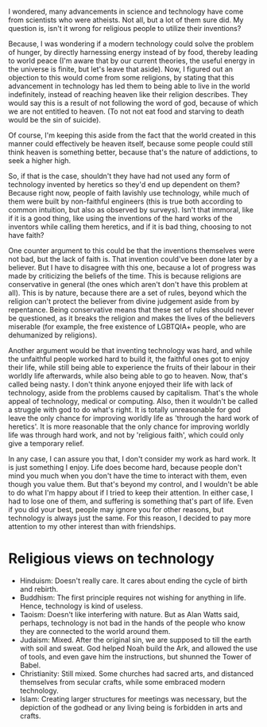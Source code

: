 I wondered, many advancements in science and technology have come from scientists who were atheists. Not all, but a lot of them sure did. My question is, isn't it wrong for religious people to utilize their inventions?

Because, I was wondering if a modern technology could solve the problem of hunger, by directly harnessing energy instead of by food, thereby leading to world peace (I'm aware that by our current theories, the useful energy in the universe is finite, but let's leave that aside). Now, I figured out an objection to this would come from some religions, by stating that this advancement in technology has led them to being able to live in the world indefinitely, instead of reaching heaven like their religion describes. They would say this is a result of not following the word of god, because of which we are not entitled to heaven. (To not not eat food and starving to death would be the sin of suicide).

Of course, I'm keeping this aside from the fact that the world created in this manner could effectively be heaven itself, because some people could still think heaven is something better, because that's the nature of addictions, to seek a higher high.

So, if that is the case, shouldn't they have had not used any form of technology invented by heretics so they'd end up dependent on them? Because right now, people of faith lavishly use technology, while much of them were built by non-faithful engineers (this is true both according to common intuition, but also as observed by surveys). Isn't that immoral, like if it is a good thing, like using the inventions of the hard works of the inventors while calling them heretics, and if it is bad thing, choosing to not have faith?

One counter argument to this could be that the inventions themselves were not bad, but the lack of faith is. That invention could've been done later by a believer. But I have to disagree with this one, because a lot of progress was made by criticizing the beliefs of the time. This is because religions are conservative in general (the ones which aren't don't have this problem at all). This is by nature, because there are a set of rules, beyond which the religion can't protect the believer from divine judgement aside from by repentance. Being conservative means that these set of rules should never be questioned, as it breaks the religion and makes the lives of the believers miserable (for example, the free existence of LGBTQIA+ people, who are dehumanized by religions).

Another argument would be that inventing technology was hard, and while the unfaithful people worked hard to build it, the faithful ones got to enjoy their life, while still being able to experience the fruits of their labour in their worldly life afterwards, while also being able to go to heaven. Now, that's called being nasty. I don't think anyone enjoyed their life with lack of technology, aside from the problems caused by capitalism. That's the whole appeal of technology, medical or computing. Also, then it wouldn't be called a struggle with god to do what's right. It is totally unreasonable for god leave the only chance for improving worldly life as 'through the hard work of heretics'. It is more reasonable that the only chance for improving worldly life was through hard work, and not by 'religious faith', which could only give a temporary relief.

In any case, I can assure you that, I don't consider my work as hard work. It is just something I enjoy. Life does become hard, because people don't mind you much when you don't have the time to interact with them, even though you value them. But that's beyond my control, and I wouldn't be able to do what I'm happy about if I tried to keep their attention. In either case, I had to lose one of them, and suffering is something that's part of life. Even if you did your best, people may ignore you for other reasons, but technology is always just the same. For this reason, I decided to pay more attention to my other interest than with friendships.
# Religious views on technology
- Hinduism: Doesn't really care. It cares about ending the cycle of birth and rebirth.
- Buddhism: The first principle requires not wishing for anything in life. Hence, technology is kind of useless.
- Taoism: Doesn't like interfering with nature. But as Alan Watts said, perhaps, technology is not bad in the hands of the people who know they are connected to the world around them.
- Judaism: Mixed. After the original sin, we are supposed to till the earth with soil and sweat. God helped Noah build the Ark, and allowed the use of tools, and even gave him the instructions, but shunned the Tower of Babel.
- Christianity: Still mixed. Some churches had sacred arts, and distanced themselves from secular crafts, while some embraced modern technology.
- Islam: Creating larger structures for meetings was necessary, but the depiction of the godhead or any living being is forbidden in arts and crafts.